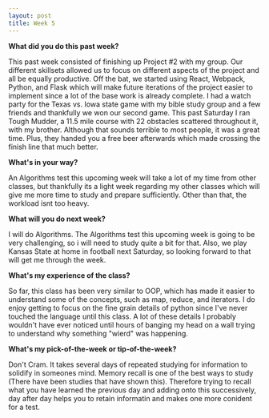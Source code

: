 ```yaml
---
layout: post
title: Week 5
---
```


**What did you do this past week?**

This past week consisted of finishing up Project #2 with my group. Our different skillsets allowed us to focus on different aspects of the project and all be equally productive. Off the bat, we started using React, Webpack, Python, and Flask which will make future iterations of the project easier to implement since a lot of the base work is already complete. I had a watch party for the Texas vs. Iowa state game with my bible study group and a few friends and thankfully we won our second game. This past Saturday I ran Tough Mudder, a 11.5 mile course with 22 obstacles scattered throughout it, with my brother. Although that sounds terrible to most people, it was a great time. Plus, they handed you a free beer afterwards which made crossing the finish line that much better.


**What's in your way?**

An Algorithms test this upcoming week will take a lot of my time from other classes, but thankfully its a light week regarding my other classes which will give me more time to study and prepare sufficiently. Other than that, the workload isnt too heavy. 


**What will you do next week?**

I will do Algorithms. The Algorithms test this upcoming week is going to be very challenging, so i will need to study quite a bit for that. Also, we play Kansas State at home in football next Saturday, so looking forward to that will get me through the week. 


**What's my experience of the class?**

So far, this class has been very similar to OOP, which has made it easier to understand some of the concepts, such as map, reduce, and iterators. I do enjoy getting to focus on the fine grain details of python since I've never touched the language until this class. A lot of these details I probably wouldn't have ever noticed until hours of banging my head on a wall trying to understand why something "wierd" was happening. 

**What's my pick-of-the-week or tip-of-the-week?**

Don't Cram. It takes several days of repeated studying for information to solidify in someones mind. Memory recall is one of the best ways to study (There have been studies that have shown this). Therefore trying to recall what you have learned the previous day and adding onto this successively, day after day helps you to retain informatin and makes one more conident for a test.

